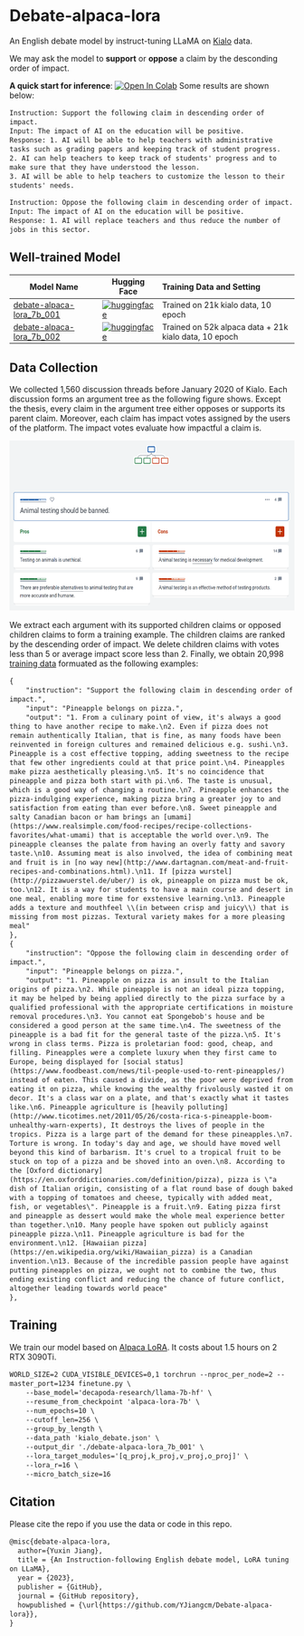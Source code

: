 # Debate-alpaca-lora
An English debate model by instruct-tuning LLaMA on [Kialo](https://www.kialo.com/) data. 

We may ask the model to **support** or **oppose** a claim by the desconding order of impact.

**A quick start for inference**: <a href="https://colab.research.google.com/drive/1emuN4LcO4X2-BCoATbhawIZeGBr-d3Y-?usp=sharing" target="_parent"><img src="https://colab.research.google.com/assets/colab-badge.svg" alt="Open In Colab"/></a> Some results are shown below:

```
Instruction: Support the following claim in descending order of impact.
Input: The impact of AI on the education will be positive.
Response: 1. AI will be able to help teachers with administrative tasks such as grading papers and keeping track of student progress.
2. AI can help teachers to keep track of students' progress and to make sure that they have understood the lesson.
3. AI will be able to help teachers to customize the lesson to their students' needs.
```

```
Instruction: Oppose the following claim in descending order of impact.
Input: The impact of AI on the education will be positive.
Response: 1. AI will replace teachers and thus reduce the number of jobs in this sector.
```

## Well-trained Model

| Model Name | Hugging Face | Training Data and Setting |
| --- | --- | :--- |
| [debate-alpaca-lora_7b_001](https://huggingface.co/YuxinJiang/debate-alpaca-lora_7b_001) | [![huggingface](https://img.shields.io/badge/%F0%9F%A4%97-huggingface-yellow)](https://huggingface.co/YuxinJiang/debate-alpaca-lora_7b_001) | Trained on 21k kialo data, 10 epoch |
| [debate-alpaca-lora_7b_002](https://huggingface.co/YuxinJiang/debate-alpaca-lora_7b_002) | [![huggingface](https://img.shields.io/badge/%F0%9F%A4%97-huggingface-yellow)](https://huggingface.co/YuxinJiang/debate-alpaca-lora_7b_002) | Trained on 52k alpaca data + 21k kialo data, 10 epoch |

## Data Collection
We collected 1,560 discussion threads before January 2020 of Kialo. Each discussion forms an argument tree as the following figure shows. Except the thesis, every claim in the argument tree either opposes or supports its parent claim. Moreover, each claim has impact votes assigned by the users of the platform. The impact votes evaluate how impactful a claim is.

<img src="https://github.com/YJiangcm/Debate-alpaca-lora/blob/master/pics/kialo_example.png" width="600" height="300">

We extract each argument with its supported children claims or opposed children claims to form a training example. The children claims are ranked by the descending order of impact. We delete children claims with votes less than 5 or average impact score less than 2. Finally, we obtain 20,998 [training data](https://github.com/YJiangcm/Debate-alpaca-lora/blob/master/kialo_debate.json) formuated as the following examples:
```
{
    "instruction": "Support the following claim in descending order of impact.",
    "input": "Pineapple belongs on pizza.",
    "output": "1. From a culinary point of view, it's always a good thing to have another recipe to make.\n2. Even if pizza does not remain authentically Italian, that is fine, as many foods have been reinvented in foreign cultures and remained delicious e.g. sushi.\n3. Pineapple is a cost effective topping, adding sweetness to the recipe that few other ingredients could at that price point.\n4. Pineapples make pizza aesthetically pleasing.\n5. It's no coincidence that pineapple and pizza both start with pi.\n6. The taste is unusual, which is a good way of changing a routine.\n7. Pineapple enhances the pizza-indulging experience, making pizza bring a greater joy to and satisfaction from eating than ever before.\n8. Sweet pineapple and salty Canadian bacon or ham brings an [umami](https://www.realsimple.com/food-recipes/recipe-collections-favorites/what-umami) that is acceptable the world over.\n9. The pineapple cleanses the palate from having an overly fatty and savory taste.\n10. Assuming meat is also involved, the idea of combining meat and fruit is in [no way new](http://www.dartagnan.com/meat-and-fruit-recipes-and-combinations.html).\n11. If [pizza wurstel](http://pizzawuerstel.de/uber/) is ok, pineapple on pizza must be ok, too.\n12. It is a way for students to have a main course and desert in one meal, enabling more time for exstensive learning.\n13. Pineapple adds a texture and mouthfeel \\(in between crisp and juicy\\) that is missing from most pizzas. Textural variety makes for a more pleasing meal"
},
{
    "instruction": "Oppose the following claim in descending order of impact.",
    "input": "Pineapple belongs on pizza.",
    "output": "1. Pineapple on pizza is an insult to the Italian origins of pizza.\n2. While pineapple is not an ideal pizza topping, it may be helped by being applied directly to the pizza surface by a qualified professional with the appropriate certifications in moisture removal procedures.\n3. You cannot eat Spongebob's house and be considered a good person at the same time.\n4. The sweetness of the pineapple is a bad fit for the general taste of the pizza.\n5. It's wrong in class terms. Pizza is proletarian food: good, cheap, and filling. Pineapples were a complete luxury when they first came to Europe, being displayed for [social status](https://www.foodbeast.com/news/til-people-used-to-rent-pineapples/) instead of eaten. This caused a divide, as the poor were deprived from eating it on pizza, while knowing the wealthy frivolously wasted it on decor. It's a class war on a plate, and that's exactly what it tastes like.\n6. Pineapple agriculture is [heavily polluting](http://www.ticotimes.net/2011/05/26/costa-rica-s-pineapple-boom-unhealthy-warn-experts), It destroys the lives of people in the tropics. Pizza is a large part of the demand for these pineapples.\n7. Torture is wrong. In today's day and age, we should have moved well beyond this kind of barbarism. It's cruel to a tropical fruit to be stuck on top of a pizza and be shoved into an oven.\n8. According to the [Oxford dictionary](https://en.oxforddictionaries.com/definition/pizza), pizza is \"a dish of Italian origin, consisting of a flat round base of dough baked with a topping of tomatoes and cheese, typically with added meat, fish, or vegetables\". Pineapple is a fruit.\n9. Eating pizza first and pineapple as dessert would make the whole meal experience better than together.\n10. Many people have spoken out publicly against pineapple pizza.\n11. Pineapple agriculture is bad for the environment.\n12. [Hawaiian pizza](https://en.wikipedia.org/wiki/Hawaiian_pizza) is a Canadian invention.\n13. Because of the incredible passion people have against putting pineapples on pizza, we ought not to combine the two, thus ending existing conflict and reducing the chance of future conflict, altogether leading towards world peace"
},
```

## Training
We train our model based on [Alpaca LoRA](https://github.com/tloen/alpaca-lora). It costs about 1.5 hours on 2 RTX 3090Ti.
```
WORLD_SIZE=2 CUDA_VISIBLE_DEVICES=0,1 torchrun --nproc_per_node=2 --master_port=1234 finetune.py \
    --base_model='decapoda-research/llama-7b-hf' \
    --resume_from_checkpoint 'alpaca-lora-7b' \
    --num_epochs=10 \
    --cutoff_len=256 \
    --group_by_length \
    --data_path 'kialo_debate.json' \
    --output_dir './debate-alpaca-lora_7b_001' \
    --lora_target_modules='[q_proj,k_proj,v_proj,o_proj]' \
    --lora_r=16 \
    --micro_batch_size=16
```


## Citation

Please cite the repo if you use the data or code in this repo.

```
@misc{debate-alpaca-lora,
  author={Yuxin Jiang},
  title = {An Instruction-following English debate model, LoRA tuning on LLaMA},
  year = {2023},
  publisher = {GitHub},
  journal = {GitHub repository},
  howpublished = {\url{https://github.com/YJiangcm/Debate-alpaca-lora}},
}
```
